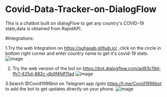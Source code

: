 # Covid-Data-Tracker-on-DialogFlow
This is a chatbot built on dialogFlow to get any country's COVID-19 stats,data is obtained from RapidAPI.

#Integrations:

1.Try the web Integration on https://suhasab.github.io/ ,click on the circle in bottom right corner and enter country name to get it's covid-19 stats.
![image](https://user-images.githubusercontent.com/20688701/118406389-81458300-b699-11eb-9d0e-89782ce63e4c.png)

2. Try the web version of the bot on https://bot.dialogflow.com/ad93c19d-ffc1-425d-882c-db0f4fdf11ad
![image](https://user-images.githubusercontent.com/20688701/118406412-9ae6ca80-b699-11eb-8405-074106f5b19d.png)

3.Search @Covid1996bot on Telegram app /goto https://t.me/Covid1996bot to add the bot to get updates directly on your phone.
![image](https://user-images.githubusercontent.com/20688701/118406773-ed74b680-b69a-11eb-8cf3-4432bce4ea15.png)


